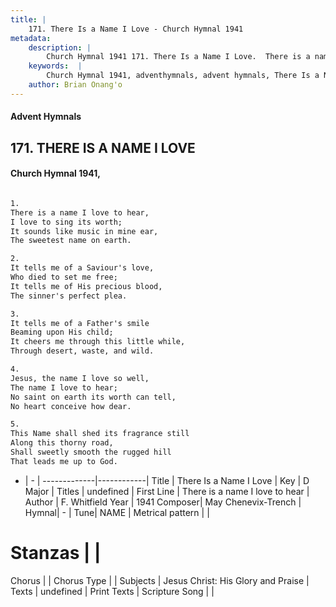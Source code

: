 ```yaml
---
title: |
    171. There Is a Name I Love - Church Hymnal 1941
metadata:
    description: |
        Church Hymnal 1941 171. There Is a Name I Love.  There is a name I love to hear,  I love to sing its worth;  It sounds like music in mine ear,  The sweetest name on earth.  
    keywords:  |
        Church Hymnal 1941, adventhymnals, advent hymnals, There Is a Name I Love, There is a name I love to hear. 
    author: Brian Onang'o
---
```


#### Advent Hymnals
## 171. THERE IS A NAME I LOVE
####  Church Hymnal 1941,

```txt

1.
There is a name I love to hear, 
I love to sing its worth; 
It sounds like music in mine ear, 
The sweetest name on earth. 

2.
It tells me of a Saviour's love, 
Who died to set me free; 
It tells me of His precious blood, 
The sinner's perfect plea. 

3.
It tells me of a Father's smile 
Beaming upon His child; 
It cheers me through this little while, 
Through desert, waste, and wild. 

4.
Jesus, the name I love so well, 
The name I love to hear; 
No saint on earth its worth can tell, 
No heart conceive how dear. 

5.
This Name shall shed its fragrance still 
Along this thorny road, 
Shall sweetly smooth the rugged hill 
That leads me up to God.


```

- |   -  |
-------------|------------|
Title | There Is a Name I Love |
Key | D Major |
Titles | undefined |
First Line | There is a name I love to hear |
Author | F. Whitfield
Year | 1941
Composer| May Chenevix-Trench |
Hymnal|  - |
Tune| NAME |
Metrical pattern | |
# Stanzas |  |
Chorus |  |
Chorus Type |  |
Subjects | Jesus Christ: His Glory and Praise |
Texts | undefined |
Print Texts | 
Scripture Song |  |
    
